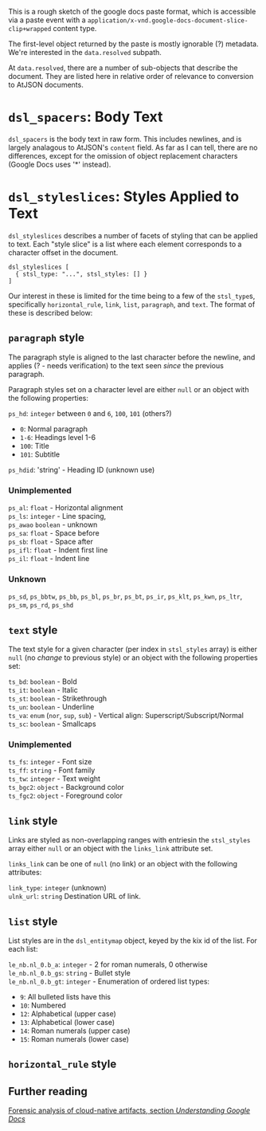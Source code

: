 This is a rough sketch of the google docs paste format, which is accessible
via a paste event with a `application/x-vnd.google-docs-document-slice-clip+wrapped`
content type.

The first-level object returned by the paste is mostly ignorable (?) metadata.
We're interested in the `data.resolved` subpath.

At `data.resolved`, there are a number of sub-objects that describe the
document. They are listed here in relative order of relevance to conversion to
AtJSON documents.

# `dsl_spacers`: Body Text

`dsl_spacers` is the body text in raw form. This includes newlines, and is
largely analagous to AtJSON's `content` field. As far as I can tell, there are
no differences, except for the omission of object replacement characters
(Google Docs uses '*' instead).

# `dsl_styleslices`: Styles Applied to Text

`dsl_styleslices` describes a number of facets of styling that can be applied
to text. Each "style slice" is a list where each element corresponds to a
character offset in the document.

```
dsl_styleslices [
  { stsl_type: "...", stsl_styles: [] }
]
```

Our interest in these is limited for the time being to a few of the `stsl_type`s,
specifically `horizontal_rule`, `link`, `list`, `paragraph`, and `text`. The
format of these is described below:

## `paragraph` style

The paragraph style is aligned to the last character before the newline, and
applies (? - needs verification) to the text seen _since_ the previous paragraph.

Paragraph styles set on a character level are either `null` or an object with the following properties:

`ps_hd`: `integer` between `0` and `6`, `100`, `101` (others?)  
  - `0`: Normal paragraph
  - `1-6`: Headings level 1-6
  - `100`: Title
  - `101`: Subtitle

`ps_hdid`: 'string' - Heading ID (unknown use)

### Unimplemented

`ps_al`: `float` - Horizontal alignment  
`ps_ls`: `integer` - Line spacing,  
`ps_awao` `boolean` - unknown  
`ps_sa`: `float` - Space before  
`ps_sb`: `float` - Space after  
`ps_ifl`: `float` - Indent first line  
`ps_il`: `float` - Indent line  

### Unknown

`ps_sd`, `ps_bbtw`, `ps_bb`, `ps_bl`, `ps_br`, `ps_bt`, `ps_ir`, `ps_klt`,
`ps_kwn`, `ps_ltr`, `ps_sm`, `ps_rd`, `ps_shd`

## `text` style

The text style for a given character (per index in `stsl_styles` array) is
either `null` (no _change_ to previous style) or an object with the following
properties set:

`ts_bd`: `boolean` - Bold  
`ts_it`: `boolean` - Italic  
`ts_st`: `boolean` - Strikethrough  
`ts_un`: `boolean` - Underline  
`ts_va`: `enum` (`nor`, `sup`, `sub`) - Vertical align: Superscript/Subscript/Normal  
`ts_sc`: `boolean` - Smallcaps

### Unimplemented  

`ts_fs`: `integer` - Font size  
`ts_ff`: `string` - Font family  
`ts_tw`: `integer` - Text weight  
`ts_bgc2`: `object` - Background color  
`ts_fgc2`: `object` - Foreground color  

## `link` style

Links are styled as non-overlapping ranges with entriesin the `stsl_styles`
array either `null` or an object with the `links_link` attribute set.

`links_link` can be one of `null` (no link) or an object with the following
attributes:

`link_type`: `integer` (unknown)  
`ulnk_url`: `string` Destination URL of link.

## `list` style

List styles are in the `dsl_entitymap` object, keyed by the kix id of the list.
For each list:

`le_nb.nl_0.b_a`: `integer` - 2 for roman numerals, 0 otherwise  
`le_nb.nl_0.b_gs`: `string` - Bullet style  
`le_nb.nl_0.b_gt`: `integer` - Enumeration of ordered list types:  
  - `9`: All bulleted lists have this
  - `10`: Numbered
  - `12`: Alphabetical (upper case)
  - `13`: Alphabetical (lower case)
  - `14`: Roman numerals (upper case)
  - `15`: Roman numerals (lower case)

## `horizontal_rule` style

## Further reading
[Forensic analysis of cloud-native artifacts, section *Understanding Google Docs*](https://www.sciencedirect.com/science/article/pii/S174228761630007X#sec3)
